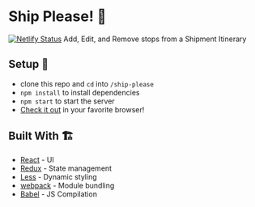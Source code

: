 # Ship Please! 🚢
[![Netlify Status](https://api.netlify.com/api/v1/badges/49c7e58a-1026-48bd-97c3-aa56e215cdc1/deploy-status)](https://app.netlify.com/sites/ship-please/deploys)
Add, Edit, and Remove stops from a Shipment Itinerary

## Setup 🚀
- clone this repo and `cd` into `/ship-please`
- `npm install` to install dependencies
- `npm start` to start the server
- [Check it out](http:localhost:8080) in your favorite browser!

## Built With 🏗
- [React](https://github.com/facebook/react) - UI
- [Redux](https://github.com/reduxjs/redux) - State management
- [Less](https://github.com/less/less.js) - Dynamic styling
- [webpack](https://github.com/webpack/webpack) - Module bundling
- [Babel](https://github.com/babel/babel) - JS Compilation
